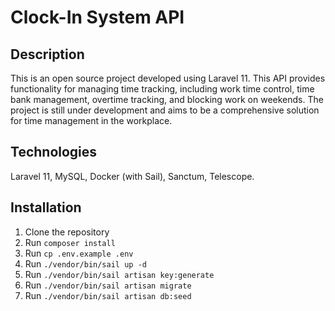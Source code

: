 # Clock-In System API

## Description

This is an open source project developed using Laravel 11. This API provides functionality for managing time tracking, including work time control, time bank management, overtime tracking, and blocking work on weekends. The project is still under development and aims to be a comprehensive solution for time management in the workplace.

## Technologies

Laravel 11, MySQL, Docker (with Sail), Sanctum, Telescope.

## Installation

1. Clone the repository
2. Run `composer install`
3. Run `cp .env.example .env`
4. Run `./vendor/bin/sail up -d`
5. Run `./vendor/bin/sail artisan key:generate`
6. Run `./vendor/bin/sail artisan migrate`
7. Run `./vendor/bin/sail artisan db:seed`
